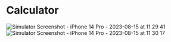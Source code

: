 # Calculator

![Simulator Screenshot - iPhone 14 Pro - 2023-08-15 at 11 29 41](https://github.com/ramesh-29/Calculator/assets/84698544/bffd326c-5b4b-406b-a4f7-fa51878f072b|width=100px)
![Simulator Screenshot - iPhone 14 Pro - 2023-08-15 at 11 30 17](https://github.com/ramesh-29/Calculator/assets/84698544/414cd98f-529f-40f8-b4a0-64b72bd81969|width=100px)
